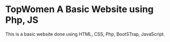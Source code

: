 # TopWomen A Basic Website using Php, JS
 This is a basic website done using HTML, CSS, Php, BootSTrap, JavaScript.
